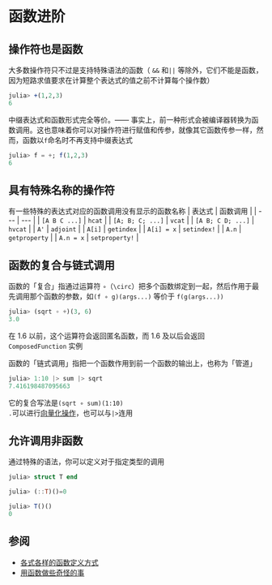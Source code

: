 # 函数进阶
## 操作符也是函数
大多数操作符只不过是支持特殊语法的函数（ `&&` 和`||` 等除外，它们不能是函数，因为短路求值要求在计算整个表达式的值之前不计算每个操作数）
```jl
julia> +(1,2,3)
6
```

中缀表达式和函数形式完全等价。—— 事实上，前一种形式会被编译器转换为函数调用。这也意味着你可以对操作符进行赋值和传参，就像其它函数传参一样，然而，函数以`f`命名时不再支持中缀表达式
```jl
julia> f = +; f(1,2,3)
6
```

## 具有特殊名称的操作符
有一些特殊的表达式对应的函数调用没有显示的函数名称
| 表达式 | 函数调用 |
| --- | --- |
| `[A B C ...]` | `hcat` |
| `[A; B; C; ...]` | `vcat` |
| `[A B; C D; ...]` | `hvcat` |
| `A'` | `adjoint` |
| `A[i]` | `getindex` |
| `A[i] = x` | `setindex!` |
| `A.n` | `getproperty` |
| `A.n = x` | `setproperty!` |

## 函数的复合与链式调用
函数的「复合」指通过运算符 `∘`（`\circ`）把多个函数绑定到一起，然后作用于最先调用那个函数的参数，如`(f ∘ g)(args...)` 等价于 `f(g(args...))`
```jl
julia> (sqrt ∘ +)(3, 6)
3.0
```

在 1.6 以前，这个运算符会返回匿名函数，而 1.6 及以后会返回 `ComposedFunction` 实例

函数的「链式调用」指把一个函数作用到前一个函数的输出上，也称为「管道」
```jl
julia> 1:10 |> sum |> sqrt
7.416198487095663
```

它的复合写法是`(sqrt ∘ sum)(1:10)`\
`.`可以进行[向量化操作](../basic/vector.md#向量点运算)，也可以与`|>`连用

## 允许调用非函数
通过特殊的语法，你可以定义对于指定类型的调用
```jl
julia> struct T end

julia> (::T)()=0

julia> T()()
0
```

## 参阅
* [各式各样的函数定义方式](https://discourse.juliacn.com/t/topic/5400)
* [用函数做些奇怪的事](https://stackoverflow.com/questions/39133424)
